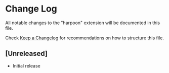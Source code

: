 # Change Log

All notable changes to the "harpoon" extension will be documented in this file.

Check [Keep a Changelog](http://keepachangelog.com/) for recommendations on how to structure this file.

## [Unreleased]

- Initial release
